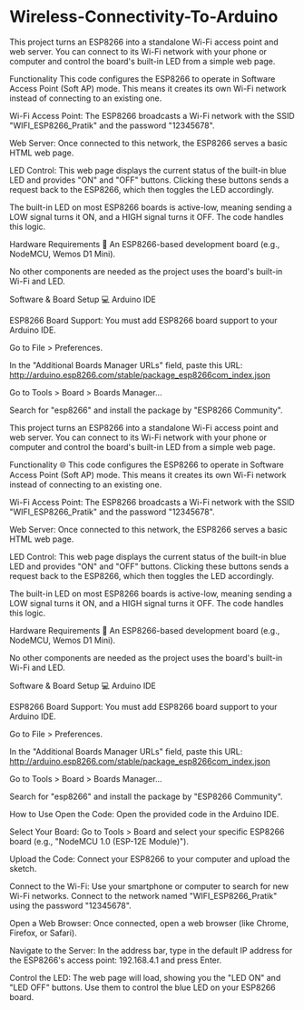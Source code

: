 # Wireless-Connectivity-To-Arduino

This project turns an ESP8266 into a standalone Wi-Fi access point and web server. You can connect to its Wi-Fi network with your phone or computer and control the board's built-in LED from a simple web page.

Functionality 
This code configures the ESP8266 to operate in Software Access Point (Soft AP) mode. This means it creates its own Wi-Fi network instead of connecting to an existing one.

Wi-Fi Access Point: The ESP8266 broadcasts a Wi-Fi network with the SSID "WIFI_ESP8266_Pratik" and the password "12345678".

Web Server: Once connected to this network, the ESP8266 serves a basic HTML web page.

LED Control: This web page displays the current status of the built-in blue LED and provides "ON" and "OFF" buttons. Clicking these buttons sends a request back to the ESP8266, which then toggles the LED accordingly.

The built-in LED on most ESP8266 boards is active-low, meaning sending a LOW signal turns it ON, and a HIGH signal turns it OFF. The code handles this logic.

Hardware Requirements 🔩
An ESP8266-based development board (e.g., NodeMCU, Wemos D1 Mini).

No other components are needed as the project uses the board's built-in Wi-Fi and LED.

Software & Board Setup 💻
Arduino IDE

ESP8266 Board Support: You must add ESP8266 board support to your Arduino IDE.

Go to File > Preferences.

In the "Additional Boards Manager URLs" field, paste this URL: http://arduino.esp8266.com/stable/package_esp8266com_index.json

Go to Tools > Board > Boards Manager...

Search for "esp8266" and install the package by "ESP8266 Community".

This project turns an ESP8266 into a standalone Wi-Fi access point and web server. You can connect to its Wi-Fi network with your phone or computer and control the board's built-in LED from a simple web page.

Functionality 🌐
This code configures the ESP8266 to operate in Software Access Point (Soft AP) mode. This means it creates its own Wi-Fi network instead of connecting to an existing one.

Wi-Fi Access Point: The ESP8266 broadcasts a Wi-Fi network with the SSID "WIFI_ESP8266_Pratik" and the password "12345678".

Web Server: Once connected to this network, the ESP8266 serves a basic HTML web page.

LED Control: This web page displays the current status of the built-in blue LED and provides "ON" and "OFF" buttons. Clicking these buttons sends a request back to the ESP8266, which then toggles the LED accordingly.

The built-in LED on most ESP8266 boards is active-low, meaning sending a LOW signal turns it ON, and a HIGH signal turns it OFF. The code handles this logic.

Hardware Requirements 🔩
An ESP8266-based development board (e.g., NodeMCU, Wemos D1 Mini).

No other components are needed as the project uses the board's built-in Wi-Fi and LED.

Software & Board Setup 💻
Arduino IDE

ESP8266 Board Support: You must add ESP8266 board support to your Arduino IDE.

Go to File > Preferences.

In the "Additional Boards Manager URLs" field, paste this URL: http://arduino.esp8266.com/stable/package_esp8266com_index.json

Go to Tools > Board > Boards Manager...

Search for "esp8266" and install the package by "ESP8266 Community".

How to Use 
Open the Code: Open the provided code in the Arduino IDE.

Select Your Board: Go to Tools > Board and select your specific ESP8266 board (e.g., "NodeMCU 1.0 (ESP-12E Module)").

Upload the Code: Connect your ESP8266 to your computer and upload the sketch.

Connect to the Wi-Fi: Use your smartphone or computer to search for new Wi-Fi networks. Connect to the network named "WIFI_ESP8266_Pratik" using the password "12345678".

Open a Web Browser: Once connected, open a web browser (like Chrome, Firefox, or Safari).

Navigate to the Server: In the address bar, type in the default IP address for the ESP8266's access point: 192.168.4.1 and press Enter.

Control the LED: The web page will load, showing you the "LED ON" and "LED OFF" buttons. Use them to control the blue LED on your ESP8266 board.


